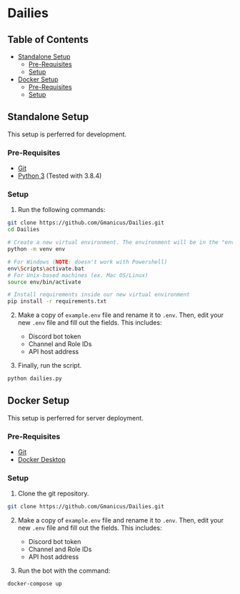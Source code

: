 # Dailies

## Table of Contents

- [Standalone Setup](#standalone-setup)
	- [Pre-Requisites](#pre-requisites)
	- [Setup](#setup)
- [Docker Setup](#docker-setup)
	- [Pre-Requisites](#pre-requisites-1)
	- [Setup](#setup-1)

## Standalone Setup

This setup is perferred for development.

### Pre-Requisites

- [Git](https://git-scm.com/)
- [Python 3](python.org) (Tested with 3.8.4)

### Setup

1. Run the following commands:

```bash
git clone https://github.com/Gmanicus/Dailies.git
cd Dailies

# Create a new virtual environment. The environment will be in the "env" folder
python -m venv env

# For Windows (NOTE: doesn't work with Powershell)
env\Scripts\activate.bat
# For Unix-based machines (ex. Mac OS/Linux)
source env/bin/activate

# Install requirements inside our new virtual environment
pip install -r requirements.txt
```

2. Make a copy of `example.env` file and rename it to `.env`. Then, edit your new `.env` file and fill out the fields. This includes:

	- Discord bot token
	- Channel and Role IDs
	- API host address

3. Finally, run the script.

```bash
python dailies.py
```

## Docker Setup

This setup is perferred for server deployment.

### Pre-Requisites

- [Git](https://git-scm.com/)
- [Docker Desktop](https://www.docker.com/get-started)

### Setup

1. Clone the git repository.

```bash
git clone https://github.com/Gmanicus/Dailies.git
```

2. Make a copy of `example.env` file and rename it to `.env`. Then, edit your new `.env` file and fill out the fields. This includes:

	- Discord bot token
	- Channel and Role IDs
	- API host address

3. Run the bot with the command:

```bash
docker-compose up
```